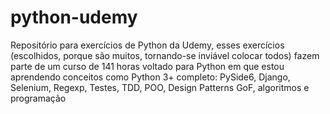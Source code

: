 # python-udemy
Repositório para exercícios de Python da Udemy, esses exercícios (escolhidos, porque são muitos, tornando-se inviável colocar todos) fazem parte de um curso de 141 horas voltado para Python em que estou aprendendo conceitos como Python 3+ completo: PySide6, Django, Selenium, Regexp, Testes, TDD, POO, Design Patterns GoF, algoritmos e programação
